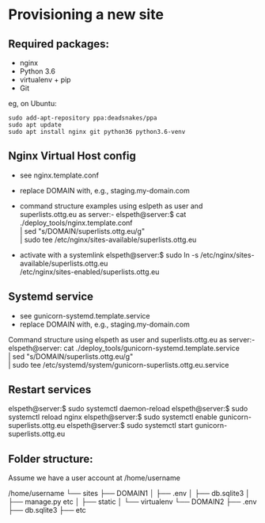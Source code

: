 Provisioning a new site
=======================

## Required packages:

* nginx
* Python 3.6
* virtualenv + pip
* Git

eg, on Ubuntu:

    sudo add-apt-repository ppa:deadsnakes/ppa
    sudo apt update
    sudo apt install nginx git python36 python3.6-venv

## Nginx Virtual Host config

* see nginx.template.conf
* replace DOMAIN with, e.g., staging.my-domain.com

* command structure examples using eslpeth as user and superlists.ottg.eu as server:-
elspeth@server:$ cat ./deploy_tools/nginx.template.conf \
    | sed "s/DOMAIN/superlists.ottg.eu/g" \
    | sudo tee /etc/nginx/sites-available/superlists.ottg.eu

* activate with a systemlink
elspeth@server:$ sudo ln -s /etc/nginx/sites-available/superlists.ottg.eu \
    /etc/nginx/sites-enabled/superlists.ottg.eu

## Systemd service

* see gunicorn-systemd.template.service
* replace DOMAIN with, e.g., staging.my-domain.com

Command structure using elspeth as user and superlists.ottg.eu as server:-
elspeth@server: cat ./deploy_tools/gunicorn-systemd.template.service \
    | sed "s/DOMAIN/superlists.ottg.eu/g" \
    | sudo tee /etc/systemd/system/gunicorn-superlists.ottg.eu.service

## Restart services
elspeth@server:$ sudo systemctl daemon-reload
elspeth@server:$ sudo systemctl reload nginx
elspeth@server:$ sudo systemctl enable gunicorn-superlists.ottg.eu
elspeth@server:$ sudo systemctl start gunicorn-superlists.ottg.eu


## Folder structure:

Assume we have a user account at /home/username

/home/username
└── sites
    ├── DOMAIN1
    │    ├── .env
    │    ├── db.sqlite3
    │    ├── manage.py etc
    │    ├── static
    │    └── virtualenv
    └── DOMAIN2
         ├── .env
         ├── db.sqlite3
         ├── etc
